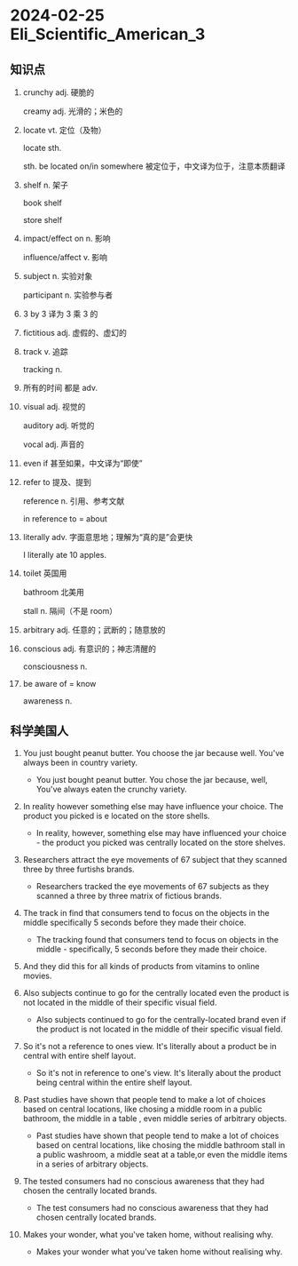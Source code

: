 # 2024-02-25 Eli_Scientific_American_3

## 知识点

1. crunchy adj. 硬脆的

   creamy adj. 光滑的；米色的

2. locate vt. 定位（及物）

   locate sth.

   sth. be located on/in somewhere 被定位于，中文译为位于，注意本质翻译

3. shelf n. 架子

   book shelf

   store shelf

4. impact/effect on n. 影响

   influence/affect v. 影响

5. subject n. 实验对象

   participant n. 实验参与者

6. 3 by 3 译为 3 乘 3 的

7. fictitious adj. 虚假的、虚幻的

8. track v. 追踪

   tracking n.

9. 所有的时间 都是 adv.

10. visual adj. 视觉的

    auditory adj. 听觉的

    vocal adj. 声音的

11. even if 甚至如果，中文译为“即使”

12. refer to 提及、提到

    reference n. 引用、参考文献

    in reference to = about

13. literally adv. 字面意思地；理解为“真的是”会更快

    I literally ate 10 apples.

14. toilet 英国用

    bathroom 北美用

    stall n. 隔间（不是 room）

15. arbitrary adj. 任意的；武断的；随意放的

16. conscious adj. 有意识的；神志清醒的

    consciousness n.

17. be aware of = know

    awareness n.

## 科学美国人

1. You just bought peanut butter. You choose the jar because well. You've always been in country variety.

   - You just bought peanut butter. You chose the jar because, well, You've always eaten the crunchy variety.

2. In reality however something else may have influence your choice. The product you picked is e located on the store shells.

   - In reality, however, something else may have influenced your choice - the product you picked was centrally located on the store shelves.

3. Researchers attract the eye movements of 67 subject that they scanned three by three furtishs brands.

   - Researchers tracked the eye movements of 67 subjects as they scanned a three by three matrix of fictious brands.

4. The track in find that consumers tend to focus on the objects in the middle specifically 5 seconds before they made their choice.

   - The tracking found that consumers tend to focus on objects in the middle - specifically, 5 seconds before they made their choice.

5. And they did this for all kinds of products from vitamins to online movies.

6. Also subjects continue to go for the centrally located even the product is not located in the middle of their specific visual field.

   - Also subjects continued to go for the centrally-located brand even if the product is not located in the middle of their specific visual field.

7. So it's not a reference to ones view. It's literally about a product be in central with entire shelf layout.

   - So it's not in reference to one's view. It's literally about the product being central within the entire shelf layout.

8. Past studies have shown that people tend to make a lot of choices based on central locations, like chosing a middle room in a public bathroom, the middle in a table , even middle series of arbitrary objects.

   - Past studies have shown that people tend to make a lot of choices based on central locations, like chosing the middle bathroom stall in a public washroom, a middle seat at a table,or even the middle items in a series of arbitrary objects.

9. The tested consumers had no conscious awareness that they had chosen the centrally located brands.

   - The test consumers had no conscious awareness that they had chosen centrally located brands.

10. Makes your wonder, what you've taken home, without realising why.

    - Makes your wonder what you've taken home without realising why.
